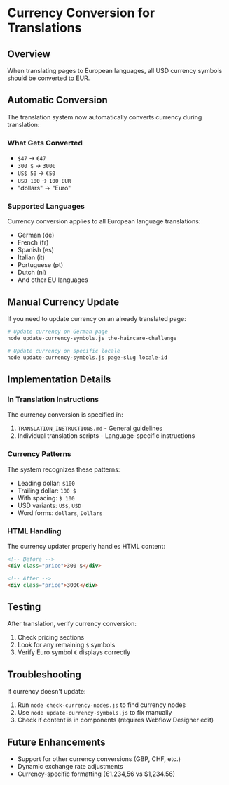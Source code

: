 # Currency Conversion for Translations

## Overview

When translating pages to European languages, all USD currency symbols should be converted to EUR.

## Automatic Conversion

The translation system now automatically converts currency during translation:

### What Gets Converted

- `$47` → `€47`
- `300 $` → `300€`
- `US$ 50` → `€50`
- `USD 100` → `100 EUR`
- "dollars" → "Euro"

### Supported Languages

Currency conversion applies to all European language translations:
- German (de)
- French (fr) 
- Spanish (es)
- Italian (it)
- Portuguese (pt)
- Dutch (nl)
- And other EU languages

## Manual Currency Update

If you need to update currency on an already translated page:

```bash
# Update currency on German page
node update-currency-symbols.js the-haircare-challenge

# Update currency on specific locale
node update-currency-symbols.js page-slug locale-id
```

## Implementation Details

### In Translation Instructions

The currency conversion is specified in:
1. `TRANSLATION_INSTRUCTIONS.md` - General guidelines
2. Individual translation scripts - Language-specific instructions

### Currency Patterns

The system recognizes these patterns:
- Leading dollar: `$100`
- Trailing dollar: `100 $`
- With spacing: `$ 100`
- USD variants: `US$`, `USD`
- Word forms: `dollars`, `Dollars`

### HTML Handling

The currency updater properly handles HTML content:
```html
<!-- Before -->
<div class="price">300 $</div>

<!-- After -->
<div class="price">300€</div>
```

## Testing

After translation, verify currency conversion:
1. Check pricing sections
2. Look for any remaining `$` symbols
3. Verify Euro symbol `€` displays correctly

## Troubleshooting

If currency doesn't update:
1. Run `node check-currency-nodes.js` to find currency nodes
2. Use `node update-currency-symbols.js` to fix manually
3. Check if content is in components (requires Webflow Designer edit)

## Future Enhancements

- Support for other currency conversions (GBP, CHF, etc.)
- Dynamic exchange rate adjustments
- Currency-specific formatting (€1.234,56 vs $1,234.56)